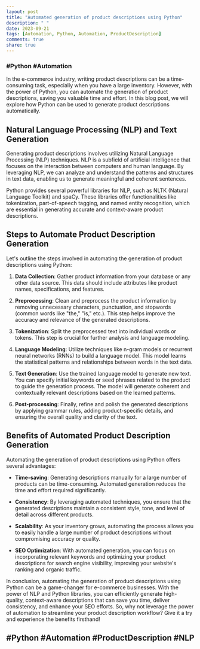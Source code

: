 ```yaml
---
layout: post
title: "Automated generation of product descriptions using Python"
description: " "
date: 2023-09-21
tags: [Automation, Python, Automation, ProductDescription]
comments: true
share: true
---
```

### #Python #Automation

In the e-commerce industry, writing product descriptions can be a time-consuming task, especially when you have a large inventory. However, with the power of Python, you can automate the generation of product descriptions, saving you valuable time and effort. In this blog post, we will explore how Python can be used to generate product descriptions automatically.

## Natural Language Processing (NLP) and Text Generation
Generating product descriptions involves utilizing Natural Language Processing (NLP) techniques. NLP is a subfield of artificial intelligence that focuses on the interaction between computers and human language. By leveraging NLP, we can analyze and understand the patterns and structures in text data, enabling us to generate meaningful and coherent sentences.

Python provides several powerful libraries for NLP, such as NLTK (Natural Language Toolkit) and spaCy. These libraries offer functionalities like tokenization, part-of-speech tagging, and named entity recognition, which are essential in generating accurate and context-aware product descriptions.

## Steps to Automate Product Description Generation
Let's outline the steps involved in automating the generation of product descriptions using Python:

1. **Data Collection**: Gather product information from your database or any other data source. This data should include attributes like product names, specifications, and features.

2. **Preprocessing**: Clean and preprocess the product information by removing unnecessary characters, punctuation, and stopwords (common words like "the," "is," etc.). This step helps improve the accuracy and relevance of the generated descriptions.

3. **Tokenization**: Split the preprocessed text into individual words or tokens. This step is crucial for further analysis and language modeling.

4. **Language Modeling**: Utilize techniques like n-gram models or recurrent neural networks (RNNs) to build a language model. This model learns the statistical patterns and relationships between words in the text data.

5. **Text Generation**: Use the trained language model to generate new text. You can specify initial keywords or seed phrases related to the product to guide the generation process. The model will generate coherent and contextually relevant descriptions based on the learned patterns.

6. **Post-processing**: Finally, refine and polish the generated descriptions by applying grammar rules, adding product-specific details, and ensuring the overall quality and clarity of the text.

## Benefits of Automated Product Description Generation
Automating the generation of product descriptions using Python offers several advantages:

- **Time-saving**: Generating descriptions manually for a large number of products can be time-consuming. Automated generation reduces the time and effort required significantly.

- **Consistency**: By leveraging automated techniques, you ensure that the generated descriptions maintain a consistent style, tone, and level of detail across different products.

- **Scalability**: As your inventory grows, automating the process allows you to easily handle a large number of product descriptions without compromising accuracy or quality.

- **SEO Optimization**: With automated generation, you can focus on incorporating relevant keywords and optimizing your product descriptions for search engine visibility, improving your website's ranking and organic traffic.

In conclusion, automating the generation of product descriptions using Python can be a game-changer for e-commerce businesses. With the power of NLP and Python libraries, you can efficiently generate high-quality, context-aware descriptions that can save you time, deliver consistency, and enhance your SEO efforts. So, why not leverage the power of automation to streamline your product description workflow? Give it a try and experience the benefits firsthand!

## #Python #Automation #ProductDescription #NLP